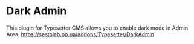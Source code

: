 # Dark Admin

This plugin for Typesetter CMS allows you to enable dark mode in Admin Area. https://sestolab.pp.ua/addons/Typesetter/DarkAdmin

